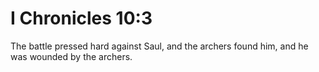 # I Chronicles 10:3

The battle pressed hard against Saul, and the archers found him, and he was wounded by the archers.

